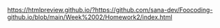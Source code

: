 https://htmlpreview.github.io/?https://github.com/sana-dev/Foocoding-github.io/blob/main/Week%2002/Homework2/index.html


